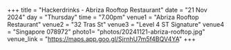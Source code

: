 +++
title = "Hackerdrinks - Abriza Rooftop Restaurant"
date = "21 Nov 2024"
day = "Thursday"
time = "7.00pm"
venue1 = "Abriza Rooftop Restaurant"
venue2 = "32 Tras St"
venue3 = "Level 4 ST Signature"
venue4 = "Singapore 078972"
photo1= "photos/20241121-abriza-rooftop.jpg"
venue_link = "https://maps.app.goo.gl/SjrnhU7m5f4BQV4YA"
+++
